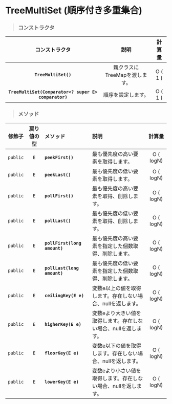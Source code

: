 # TreeMultiSet (順序付き多重集合)
> ### コンストラクタ
|コンストラクタ|説明|計算量|
|:---:|:---:|:---:|
|**`TreeMultiSet()`**|親クラスにTreeMapを渡します。|O ( 1 )|
|**`TreeMultiSet(Comparator<? super E> comparator)`**|順序を設定します。|O ( 1 )|
> ### メソッド
|修飾子|戻り値の型|メソッド|説明|計算量|
|:---:|:---:|:---|:---|:---:|
|`public`|`E`|**`peekFirst() `**|最も優先度の高い要素を取得します。|O ( logN)|
|`public`|`E`|**`peekLast()`**|最も優先度の低い要素を取得します。|O ( logN)|
|`public`|`E`|**`pollFirst()`**|最も優先度の高い要素を取得、削除します。|O ( logN)|
|`public`|`E`|**`pollLast()`**|最も優先度の低い要素を取得、削除します。|O ( logN)|
|`public`|`E`|**`pollFirst(long amount)`**|最も優先度の高い要素を指定した個数取得、削除します。|O ( logN)|
|`public`|`E`|**`pollLast(long amount)`**|最も優先度の低い要素を指定した個数取得、削除します。|O ( logN)|
|`public`|`E`|**`ceilingKey(E e)`**|変数e以上の値を取得します。存在しない場合、nullを返します。|O ( logN)|
|`public`|`E`|**`higherKey(E e)`**|変数eより大きい値を取得します。存在しない場合、nullを返します。|O ( logN)|
|`public`|`E`|**`floorKey(E e)`**|変数e以下の値を取得します。存在しない場合、nullを返します。|O ( logN)|
|`public`|`E`|**`lowerKey(E e)`**|変数eより小さい値を取得します。存在しない場合、nullを返します。|O ( logN)|
